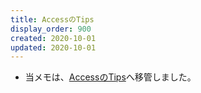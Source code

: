 ```yaml
---
title: AccessのTips
display_order: 900
created: 2020-10-01
updated: 2020-10-01
---
```

- 当メモは、[AccessのTips](https://thinktwice.tech/it/access/tips/)へ移管しました。